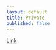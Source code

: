 ```yaml
---
layout: default
title: Private
published: false
---
```


<a href="https://docs.google.com/presentation/d/1c_yLBvNAYO6vtPqwYtBe2xp996PYEaiaskXM981eqTc/edit" target="_blank">Link</a>
<br>

<script type="text/javascript">
	var theAddress = "https://docs.google.com/presentation/d/1c_yLBvNAYO6vtPqwYtBe2xp996PYEaiaskXM981eqTc/edit"
	document.write("Redirecting to " + theAddress);
	window.location = theAddress
</script>